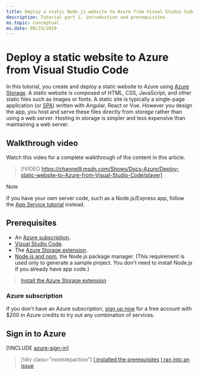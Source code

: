 ```yaml
---
title: Deploy a static Node.js website to Azure from Visual Studio Code
description: Tutorial part 1, introduction and prerequisites.
ms.topic: conceptual
ms.date: 09/23/2019
---
```


# Deploy a static website to Azure from Visual Studio Code

In this tutorial, you create and deploy a static website to Azure using [Azure Storage](https://docs.microsoft.com/azure/storage). A static website is composed of HTML, CSS, JavaScript, and other static files such as images or fonts. A static site is typically a single-page application (or [SPA](https://en.wikipedia.org/wiki/Single-page_application)) written with Angular, React or Vue. However you design the app, you host and serve these files directly from _storage_ rather than using a web server. Hosting in storage is simpler and less expensive than maintaining a web server.

## Walkthrough video

Watch this video for a complete walkthrough of the content in this article.

> [!VIDEO https://channel9.msdn.com/Shows/Docs-Azure/Deploy-static-website-to-Azure-from-Visual-Studio-Code/player]

> [!NOTE]
> If you have your own server code, such as a Node.js/Express app, follow the [App Service tutorial](tutorial-vscode-azure-app-service-node-01.md) instead.

## Prerequisites

- An [Azure subscription](#azure-subscription).
- [Visual Studio Code](https://code.visualstudio.com/).
- The [Azure Storage extension](https://marketplace.visualstudio.com/items?itemName=ms-azuretools.vscode-azurestorage).
- [Node.js and npm](https://nodejs.org/en/download), the Node.js package manager. (This requirement is used only to generate a sample project. You don't need to install Node.js if you already have app code.)

> <a class="tutorial-install-extension-btn" href="vscode:extension/ms-azuretools.vscode-azurestorage">Install the Azure Storage extension</a>

### Azure subscription

If you don't have an Azure subscription, [sign up now](https://azure.microsoft.com/free/?utm_source=campaign&utm_campaign=vscode-tutorial-static-website&mktingSource=vscode-tutorial-static-website) for a free account with $200 in Azure credits to try out any combination of services.

## Sign in to Azure

[!INCLUDE [azure-sign-in](includes/azure-sign-in.md)]

> [!div class="nextstepaction"]
> [I installed the prerequisites](tutorial-vscode-static-website-node-02.md) [I ran into an issue](https://www.research.net/r/PWZWZ52?tutorial=node-deployment-staticwebsite&step=getting-started)
